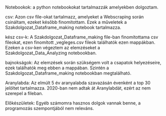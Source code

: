 Notebookok: a python notebookokat tartalmazzák amelyekben dolgoztam.

csv: Azon csv file-okat tartalmazz, amelyeket a Webscraping során csináltam, ezeket később finomítottam. Ezek a műveletek a Szakdolgozat_Dataframe_making notebook tartalmazza.

kész csv-k: A Szakdolgozat_Dataframe_making file-ban finomítottama csv fileokat, ezen finomított _vegleges.csv fileok találhatók ezen mappákban. Ezeken a csv-ken végeztem az elemzéseket a Szakdolgozat_Data_Analyzing notebookban.

bajnokságok: Az elemzések során szükségem volt a csapatok helyezéseire, ezek találhatók meg ebben a mappában. Szintén a Szakdolgozat_Dataframe_making notebookban megtalálható.

Aranylabda: Az elmúlt 5 év aranyalabda szavazásán évenként a top 30 jelöltet tartalmazza. 2020-ban nem adtak át Aranylabdát, ezért az nem szerepel a fileban. 

Előkészületek: Egyéb számomra hasznos dolgok vannak benne, a programozás szempontjából nem releváns. 
